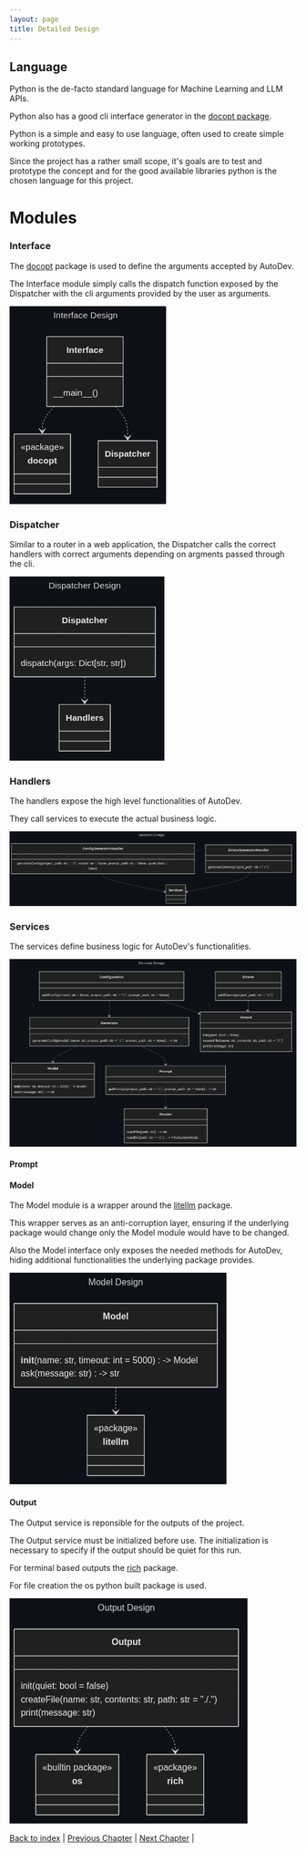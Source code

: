 ```yaml
---
layout: page
title: Detailed Design
---
```


## Language

Python is the de-facto standard language for Machine Learning and LLM APIs.

Python also has a good cli interface generator in the [docopt package](https://github.com/jazzband/docopt-ng).

Python is a simple and easy to use language, often used to create simple working prototypes.

Since the project has a rather small scope, it's goals are to test and prototype the concept and for the good available libraries python is the chosen language for this project.

# Modules

### Interface

The [docopt](https://github.com/jazzband/docopt-ng) package is used to define the arguments accepted by AutoDev.

The Interface module simply calls the dispatch function exposed by the Dispatcher with the cli arguments provided by the user as arguments.

![Interface Design](./assets/mermaid/interface_design.png)

### Dispatcher

Similar to a router in a web application, the Dispatcher calls the correct handlers with correct arguments depending on argments passed through the cli.

![Dispatcher Design](./assets/mermaid/dispatcher_design.png)

### Handlers

The handlers expose the high level functionalities of AutoDev.

They call services to execute the actual business logic.

![Handlers Design](./assets/mermaid/handlers_design.png)

### Services

The services define business logic for AutoDev's functionalities.

![Services Design](./assets/mermaid/services_design.png)

#### Prompt

<!-- TODO add how custom prompt parsing works -->

#### Model

The Model module is a wrapper around the [litellm](https://github.com/BerriAI/litellm) package.

This wrapper serves as an anti-corruption layer, ensuring if the underlying package would change only the Model module would have to be changed.

Also the Model interface only exposes the needed methods for AutoDev, hiding additional functionalities the underlying package provides.

![Model Design](./assets/mermaid/model_design.png)

#### Output

The Output service is reponsible for the outputs of the project.

The Output service must be initialized before use. The initialization is necessary to specify if the output should be quiet for this run.

For terminal based outputs the [rich](https://github.com/Textualize/rich) package.

For file creation the os python built package is used.

![Output Design](./assets/mermaid/output_design.png)

[Back to index](./index.md) |
[Previous Chapter](./architectural-design.md) |
[Next Chapter](./implementation.md) |
